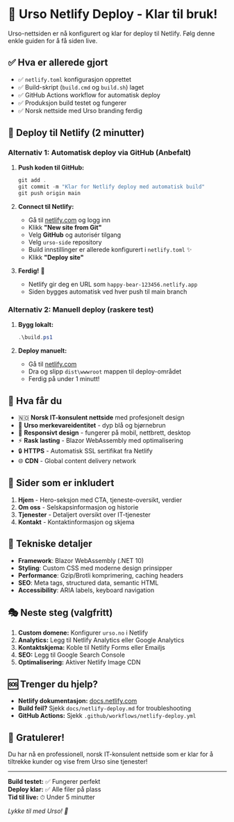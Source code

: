 # 🚀 Urso Netlify Deploy - Klar til bruk!

Urso-nettsiden er nå konfigurert og klar for deploy til Netlify. Følg denne enkle guiden for å få siden live.

## ✅ Hva er allerede gjort

- ✅ `netlify.toml` konfigurasjon opprettet
- ✅ Build-skript (`build.cmd` og `build.sh`) laget  
- ✅ GitHub Actions workflow for automatisk deploy
- ✅ Produksjon build testet og fungerer
- ✅ Norsk nettside med Urso branding ferdig

## 🎯 Deploy til Netlify (2 minutter)

### Alternativ 1: Automatisk deploy via GitHub (Anbefalt)

1. **Push koden til GitHub:**

   ```powershell
   git add .
   git commit -m "Klar for Netlify deploy med automatisk build"
   git push origin main
   ```

2. **Connect til Netlify:**
   - Gå til [netlify.com](https://netlify.com) og logg inn
   - Klikk **"New site from Git"**
   - Velg **GitHub** og autorisér tilgang
   - Velg `urso-side` repository
   - Build innstillinger er allerede konfigurert i `netlify.toml` ✨
   - Klikk **"Deploy site"**

3. **Ferdig!** 🎉 
   - Netlify gir deg en URL som `happy-bear-123456.netlify.app`
   - Siden bygges automatisk ved hver push til main branch

### Alternativ 2: Manuell deploy (raskere test)

1. **Bygg lokalt:**

   ```powershell
   .\build.ps1
   ```

2. **Deploy manuelt:**
   - Gå til [netlify.com](https://netlify.com)
   - Dra og slipp `dist\wwwroot` mappen til deploy-området
   - Ferdig på under 1 minutt!

## 🎨 Hva får du

- 🇳🇴 **Norsk IT-konsulent nettside** med profesjonelt design
- 🎯 **Urso merkevareidentitet** - dyp blå og bjørnebrun
- 📱 **Responsivt design** - fungerer på mobil, nettbrett, desktop
- ⚡ **Rask lasting** - Blazor WebAssembly med optimalisering
- 🔒 **HTTPS** - Automatisk SSL sertifikat fra Netlify
- 🌐 **CDN** - Global content delivery network

## 📄 Sider som er inkludert

1. **Hjem** - Hero-seksjon med CTA, tjeneste-oversikt, verdier
2. **Om oss** - Selskapsinformasjon og historie  
3. **Tjenester** - Detaljert oversikt over IT-tjenester
4. **Kontakt** - Kontaktinformasjon og skjema

## 🔧 Tekniske detaljer

- **Framework**: Blazor WebAssembly (.NET 10)
- **Styling**: Custom CSS med moderne design prinsipper
- **Performance**: Gzip/Brotli komprimering, caching headers
- **SEO**: Meta tags, structured data, semantic HTML
- **Accessibility**: ARIA labels, keyboard navigation

## 🎭 Neste steg (valgfritt)

1. **Custom domene:** Konfigurer `urso.no` i Netlify
2. **Analytics:** Legg til Netlify Analytics eller Google Analytics  
3. **Kontaktskjema:** Koble til Netlify Forms eller Emailjs
4. **SEO:** Legg til Google Search Console
5. **Optimalisering:** Aktiver Netlify Image CDN

## 🆘 Trenger du hjelp?

- **Netlify dokumentasjon:** [docs.netlify.com](https://docs.netlify.com)
- **Build feil?** Sjekk `docs/netlify-deploy.md` for troubleshooting
- **GitHub Actions:** Sjekk `.github/workflows/netlify-deploy.yml`

## 🎉 Gratulerer!

Du har nå en professionell, norsk IT-konsulent nettside som er klar for å tiltrekke kunder og vise frem Urso sine tjenester!

---

**Build testet:** ✅ Fungerer perfekt  
**Deploy klar:** ✅ Alle filer på plass  
**Tid til live:** ⏱ Under 5 minutter  

*Lykke til med Urso! 🐻*
